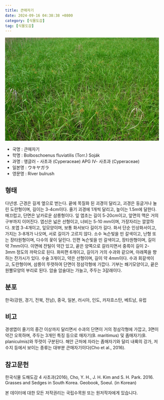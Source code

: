 ```yaml
---
title: 큰매자기
date: 2024-09-16 04:38:38 +0800
category: [식물도감]
tag: [식물도감]
---
```




![큰매자기](/assets/img/fileUpload/plants/basic/Cyperaceae/Scirpus/5480/5480_1_th2.jpg)
- 국명 : 큰매자기
- 학명 : Bolboschoenus fluviatilis (Torr.) Soják
- 과명 : 앵글러 - 사초과 (Cyperaceae) APG Ⅳ- 사초과 (Cyperaceae)
- 일본명 : ウキヤガラ
- 영문명 : River bulrush


## 형태
다년생. 근경은 길게 옆으로 벋는다. 끝에 목질화 된 괴경이 달리고, 괴경은 둥글거나 눌린 도란형이며, 길이는 3-4cm이다. 줄기 괴경에 1개씩 달리고, 높이는 1.5m에 달한다. 매끄럽고, 단면은 날카로운 삼릉형이다. 잎 엽초는 길이 5-20cm이고, 앞면의 맥은 거의 구부까지 이어진다. 엽신은 넓은 선형이고, 너비는 5-10 mm이며, 가장자리는 깔깔하다. 포엽 3-4개이고, 잎모양이며, 보통 화서보다 길이가 길다. 화서 단순 인상화서이고, 가지는 3-8개가 나오며, 서로 길이가 고르지 않다. 소수 녹슨빛을 띤 갈색이고, 난형 또는 장타원형이며, 다수의 꽃이 달린다. 인편 녹슨빛을 띤 갈색이고, 장타원형이며, 길이 약 7mm이다. 이면에 잔털이 약간 있고, 끝은 양쪽으로 갈라지면서 중륵이 길이 2-3mm 정도의 까락으로 된다. 화피편 6개이고, 길이가 거의 수과와 같으며, 아래쪽을 향하는 잔가시가 있다. 수술 3개이고, 약은 선형이며, 길이 약 4mm이다. 수과 회갈색이고, 도란형이며, 삼릉이 뚜렷하여 단면이 정삼각형에 가깝다. 기부는 쐐기모양이고, 끝은 원뿔모양의 부리로 된다. 암술 암술대는 가늘고, 주두는 3갈래이다.
## 분포
한국(강원, 경기, 전북, 전남), 중국, 일본, 러시아, 인도, 카자흐스탄, 베트남, 유럽
## 비고
경생엽이 줄기의 중간 이상까지 달리면서 수과의 단면이 거의 정삼각형에 가깝고, 3면이 약간 오목하며, 주두는 3개인 특징 등으로 매자기(B. maritimus) 및 좀매자기(B. planiculmis)와 뚜렷이 구분된다. 해안 근처에 자라는 좀매자기와 달리 내륙의 강가, 저수지 등에서 보이는 종류는 대부분 큰매자기이다(Cho et al., 2016).
## 참고문헌
한국식물 도해도감 4 사초과(2016), Cho, Y. H., J. H. Kim and S. H. Park. 2016. Grasses and Sedges in South Korea. Geobook, Soeul. (in Korean)






본 데이터에 대한 모든 저작권리는 국립수목원 또는 원저작자에게 있습니다.
